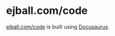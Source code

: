 # ejball.com/code

[ejball.com/code](https://ejball.com/code) is built using [Docusaurus](https://docusaurus.io/).
